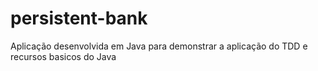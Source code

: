# persistent-bank
Aplicação desenvolvida em Java para demonstrar a aplicação do TDD e recursos basicos do Java 
